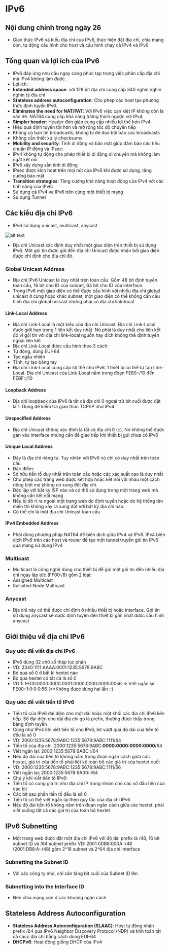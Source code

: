 # IPv6

## Nội dung chính trong ngày 26
- Giao thức IPv6 và kiểu địa chỉ của IPv6, thực hiện đặt địa chỉ, chia mạng con, tự động cấu hình cho host và cấu hình chạy cả IPv4 và IPv6 

## Tổng quan và lợi ích của IPv6
- IPv6 đáp ứng nhu cầu ngày càng phức tạp trong việc phân cấp địa chỉ mà IPv4 không làm được.
- Lợi ích:
 - **Extended address space**: với 128 bit địa chỉ cung cấp 340 nghìn nghìn nghìn tỷ địa chỉ
 - **Stateless address autoconfiguration**: Cho phép các host tạo phương thức định tuyến IPv6.
 - **Eliminates the need for NAT/PAT**: Với IPv6 việc cạn kiệt IP không còn là vấn đề. NAT64 cung cấp khả năng tương thích ngược với IPv4
 - **Simpler header**: Header đơn giản cung cấp nhiều lợi thế hơn IPv4
  - Hiệu quả định tuyến tốt hơn và mở rộng tốc độ chuyển tiếp
  - Không có bản tin broadcasts, không bị đe dọa bởi bão các broadcasts
  - Không cần thiết xử lý checksums
 - **Mobility and security**: Tính di động và bảo mật giúp đảm bảo các tiêu chuẩn IP động và IPsec:
  - IPv4 không tự động cho phép thiết bị di động di chuyển mà không làm ngắt kết nối
  - IPv6 xây dựng sẵn tính di động
  - IPsec được kích hoạt trên mọi nút của IPv6 khi được sử dụng, tăng cường bảo mật
 - **Transition strategies**: Tăng cường khả năng hoạt động của IPv4 với các tính năng của IPv6:
  - Sử dụng cả IPv4 và IPv6 trên cùng một thiết bị mạng
  - Sử dụng Tunnel
 
## Các kiểu địa chỉ IPv6
- IPv6 sử dụng unicast, multicast, anycast

![alt text](https://i.imgur.com/CGmvmwz.png)
- Địa chỉ Unicast xác định duy nhất một giao diện trên thiết bị sử dụng IPv6. Một gói tin được gửi đến địa chỉ Unicast được nhận bởi giao diện được chỉ định cho địa chỉ đó.
### Global Unicast Address
- Địa chỉ IPv6 Unicast là duy nhất trên toàn cầu. Gồm 48 bit định tuyến toàn cầu, 16 bit cho ID của subnet, 64 bit cho ID của interface.
- Trong IPv6 một giao diện có thể được cấu hình với nhiều địa chỉ global unicast ở cùng hoặc khác subnet, một giao diện có thể không cần cấu hình địa chỉ global unicast nhưng phải có địa chỉ link-local
#### Link-Local Address
- Địa chỉ Link-Local là một kiểu của địa chỉ Unicast. Địa chỉ Link-Local được giới hạn trong 1 liên kết duy nhất. Nó phải là duy nhất cho liên kết đó vì gói tin với địa chỉ link-local nguồn hay đích không thể định tuyến ngoài liên kết
- Địa chỉ Link-Local được cấu hình theo 3 cách:
 - Tự động, dùng EUI-64
 - Tạo ngẫu nhiên 
 - Tĩnh, tự tạo bằng tay
- Địa chỉ Link-Local cung cấp lợi thế cho IPv6. 1 thiết bị có thể tự tạo Link-Local. Địa chỉ Unicast của Link-Local nằm trong đoạn FE80::/10 đến FEBF::/10
#### Loopback Address
- Địa chỉ loopback của IPv6 là tất cả địa chỉ 0 ngoại trừ bit cuối được đặt là 1. Dùng để kiểm tra giao thức TCP/IP như IPv4
#### Unspecified Address
- Địa chỉ Unicast không xác định là tất cả địa chỉ 0 (::). Nó không thể được gán vào interface nhưng cần để giao tiếp khi thiết bị gửi chưa có IPv6
#### Unique Local Address
- Đây là địa chỉ riêng tư. Tuy nhiên với IPv6 nó chỉ có duy nhất trên toàn cầu.
- Đặc điểm:
 - Sở hữu tiền tố duy nhất trên toàn cầu hoặc các xác suất cao là duy nhất
 - Cho phép các trang web được kết hợp hoặc kết nối với nhau một cách riêng biệt mà không có xung đột địa chỉ.
 - Độc lập với bất kỳ ISP nào và có thể sử dụng trong một trang web mà không cần kết nối mạng
 - Nếu bị dò rỉ ra ngoài một trang web do định tuyến hoặc do hệ thống tên miền thì không xảy ra xung đột với bất kỳ địa chỉ nào.
 - Có thể chỉ là một địa chỉ Unicast toàn cầu
#### IPv4 Embedded Address
- Phải dùng phương pháp NAT64 để biên dịch giữa IPv4 và IPv6. IPv4 biên dịch IPv6 trên các host và router để tạo một tunnel truyền gói tin IPv6 qua mạng sử dụng IPv4

### Multicast
- Multicast là công nghệ dùng cho thiết bị để gửi một gói tin đến nhiều địa chỉ ngay lập tức (FF00:/8) gồm 2 loại:
 - Assigned Multicast
 - Solicited-Node Multicast

### Anycast
- Địa chỉ này có thể được chỉ định ở nhiều thiết bị hoặc interface. Gói tin sử dụng anycast sẽ được định tuyến đến thiết bị gần nhất được cấu hình anycast

## Giới thiệu về địa chỉ IPv6
### Quy ước để viết địa chỉ IPv6
- IPv6 dùng 32 chữ số thập lục phân
- VD: 2340:1111:AAAA:0001:1235:5678:9ABC
 - Bỏ qua số 0 ở bất kì hextet nào
 - Bỏ qua hextet có tất cả là số 0
- VD 1: FE00:0000:0000:0001:0000:0000:0000:0056
 => Viết ngắn lại: FE00::1:0:0:0:56 (**Không được dùng hai lần ::)
### Quy ước để viết tiền tố IPv6
- Tiền tố của IPv6 đại diện cho một dải hoặc một khối các địa chỉ IPv6 liên tiếp. Số đại diện cho dải địa chỉ gọ là prefix, thường được thấy trong bảng định tuyến
- Cũng như IPv4 khi viết tiền tố cho IPv6, bit vượt quá độ dài của tiền tố đều là số 0
- VD:  2000:1235:5678:9ABC:1235:5678:9ABC:1111/64
 - Tiền tố của địa chỉ: 2000:1235:5678:9ABC:**0000:0000:0000:0000**/64
 - Viết ngắn lại: 2000:1235:5678:9ABC::/64
- Nếu độ dài của tiền tố không nằm trong đoạn ngăn cách giữa các hextet, giá trị của tiền tố phải liệt kê toàn bộ các giá trị của hextet cuối
- VD: 2000:1235:5678:9ABC:1235:5678:9ABC:1111/56
 - Viết ngắn lại: 2000:1235:5678:9A00::/64
- Chú ý khi viết tiền tố IPv6:
 - Tiền tố có cùng giá trị như địa chỉ IP trong nhóm cho các số đầu tiên của các bit
 - Các bit sau phần tiền tố đều là số 0
 - Tiền tố có thể viết ngắn lại theo quy tắc của địa chỉ IPv6
 - Nếu độ dài tiền tố không nằm trên đoạn ngăn cách giữa các hextet, phải viết xuống tất cả các giá trị của toàn bộ hextet
 
## IPv6 Subnetting
 - Một trang web được đặt một địa chỉ IPv6 với độ dài prefix là /48, 16 bit subnet ID và /64 subnet prefix
 VD:  2001:0DB8:000A::/48 (2001:DB8:A::/48) gồm 2^16 subnet và 2^64 địa chỉ interface
### Subnetting the Subnet ID
 - Với các công ty nhỏ, chỉ cần tăng bit cuối của Subnet ID lên
### Subnetting into the Interface ID
 - Nên chia mạng con ở các khoảng ngăn cách

## Stateless Address Autoconfiguration
- **Stateless Address Autoconfiguration (SLAAC)**: Host tự động nhận prefix /64 qua IPv6 Neighbor Discovery Protocol (NDP) và tính toán tất cả cácc địa chỉ bằng cách dùng EUI-64
- **DHCPv6**: Hoạt động giống DHCP của IPv4